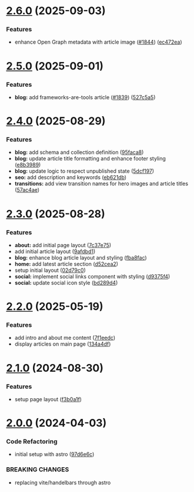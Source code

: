 # [2.6.0](https://github.com/Th3S4mur41/th3s4mur41.me/compare/v2.5.0...v2.6.0) (2025-09-03)


### Features

* enhance Open Graph metadata with article image ([#1844](https://github.com/Th3S4mur41/th3s4mur41.me/issues/1844)) ([ec472ea](https://github.com/Th3S4mur41/th3s4mur41.me/commit/ec472ea762f599ca2c9f60d0ff87f507e67ce118))

# [2.5.0](https://github.com/Th3S4mur41/th3s4mur41.me/compare/v2.4.0...v2.5.0) (2025-09-01)


### Features

* **blog:** add frameworks-are-tools article ([#1839](https://github.com/Th3S4mur41/th3s4mur41.me/issues/1839)) ([527c5a5](https://github.com/Th3S4mur41/th3s4mur41.me/commit/527c5a50ed9987447bc8fe91f5ac2a846d7199c9))

# [2.4.0](https://github.com/Th3S4mur41/th3s4mur41.me/compare/v2.3.0...v2.4.0) (2025-08-29)


### Features

* **blog:** add schema and collection definition ([95faca8](https://github.com/Th3S4mur41/th3s4mur41.me/commit/95faca8963a8fe8a9ef0a25ed9f0793840ea4062))
* **blog:** update article title formatting and enhance footer styling ([e8b3989](https://github.com/Th3S4mur41/th3s4mur41.me/commit/e8b39896d75c0335ced7b06027163083018d3320))
* **blog:** update logic to respect unpublished state ([5dcf197](https://github.com/Th3S4mur41/th3s4mur41.me/commit/5dcf197b7cf0cd55fc0fa943f93a70fb4cc02154))
* **seo:** add description and keywords ([eb621db](https://github.com/Th3S4mur41/th3s4mur41.me/commit/eb621dbf7ec8d68cc42516a459f17dc585a93d31))
* **transitions:** add view transition names for hero images and article titles ([57ac4ae](https://github.com/Th3S4mur41/th3s4mur41.me/commit/57ac4ae9c6a228175dd3dda344d4668aa4e2eb31))

# [2.3.0](https://github.com/Th3S4mur41/th3s4mur41.me/compare/v2.2.0...v2.3.0) (2025-08-28)


### Features

* **about:** add initial page layout ([7c37e75](https://github.com/Th3S4mur41/th3s4mur41.me/commit/7c37e750771fec348db156a6d9ed628d03eaecba))
* add initial article layout ([9afdbd1](https://github.com/Th3S4mur41/th3s4mur41.me/commit/9afdbd1cbb21a7893dd1ac04b6656c39555bb6cf))
* **blog:** enhance blog article layout and styling ([fba8fac](https://github.com/Th3S4mur41/th3s4mur41.me/commit/fba8facf9480d30dc934aac5545fa76bd60ff176))
* **home:** add latest article section ([d52cea2](https://github.com/Th3S4mur41/th3s4mur41.me/commit/d52cea2e86e179859c8fefcac13bcb160a751e3e))
* setup initial layout ([02d79c0](https://github.com/Th3S4mur41/th3s4mur41.me/commit/02d79c029f4076fce75b9f8f71632267209f3e9b))
* **social:** implement social links component with styling ([d9375f4](https://github.com/Th3S4mur41/th3s4mur41.me/commit/d9375f48ecdab01f50c8ab85238df323057aaf5d))
* **social:** update social icon style ([bd289d4](https://github.com/Th3S4mur41/th3s4mur41.me/commit/bd289d4091c12c0fec2fad01d07ba68cb5f89f3f))

# [2.2.0](https://github.com/Th3S4mur41/th3s4mur41.me/compare/v2.1.0...v2.2.0) (2025-05-19)


### Features

* add intro and about me content ([7f1eedc](https://github.com/Th3S4mur41/th3s4mur41.me/commit/7f1eedc439d1dfc4a12e60455aa2aea2cd114084))
* display articles on main page ([134a4df](https://github.com/Th3S4mur41/th3s4mur41.me/commit/134a4dfc8174ee2ce12005ef39b4dc712df65f0c))

# [2.1.0](https://github.com/Th3S4mur41/th3s4mur41.me/compare/v2.0.0...v2.1.0) (2024-08-30)


### Features

* setup page layout ([f3b0a1f](https://github.com/Th3S4mur41/th3s4mur41.me/commit/f3b0a1f4fa1876b856a168eb844c3cb238ef8963))

# [2.0.0](https://github.com/Th3S4mur41/th3s4mur41.me/compare/v1.0.0...v2.0.0) (2024-04-03)


### Code Refactoring

* initial setup with astro ([97d6e6c](https://github.com/Th3S4mur41/th3s4mur41.me/commit/97d6e6c14a9b0b6e6b7a23b677659963f7e946e3))


### BREAKING CHANGES

* replacing vite/handelbars through astro
